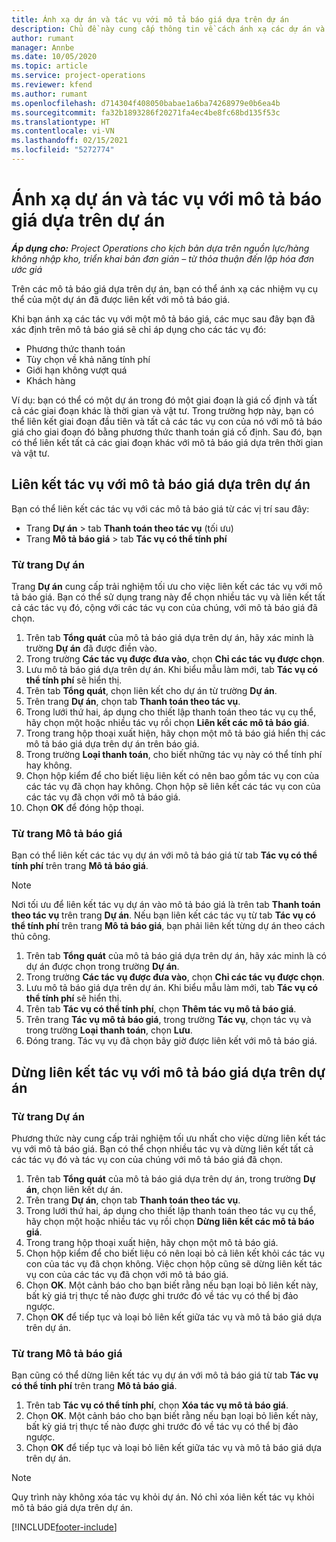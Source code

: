 ```yaml
---
title: Ánh xạ dự án và tác vụ với mô tả báo giá dựa trên dự án
description: Chủ đề này cung cấp thông tin về cách ánh xạ các dự án và tác vụ thành một mô tả tác vụ dựa trên dự án.
author: rumant
manager: Annbe
ms.date: 10/05/2020
ms.topic: article
ms.service: project-operations
ms.reviewer: kfend
ms.author: rumant
ms.openlocfilehash: d714304f408050babae1a6ba74268979e0b6ea4b
ms.sourcegitcommit: fa32b1893286f20271fa4ec4be8fc68bd135f53c
ms.translationtype: HT
ms.contentlocale: vi-VN
ms.lasthandoff: 02/15/2021
ms.locfileid: "5272774"
---
```

# <a name="map-projects-and-tasks-to-a-project-based-quote-line"></a>Ánh xạ dự án và tác vụ với mô tả báo giá dựa trên dự án

_**Áp dụng cho:** Project Operations cho kịch bản dựa trên nguồn lực/hàng không nhập kho, triển khai bản đơn giản – từ thỏa thuận đến lập hóa đơn ước giá_

Trên các mô tả báo giá dựa trên dự án, bạn có thể ánh xạ các nhiệm vụ cụ thể của một dự án đã được liên kết với mô tả báo giá.

Khi bạn ánh xạ các tác vụ với một mô tả báo giá, các mục sau đây bạn đã xác định trên mô tả báo giá sẽ chỉ áp dụng cho các tác vụ đó:

- Phương thức thanh toán
- Tùy chọn về khả năng tính phí
- Giới hạn không vượt quá
- Khách hàng

Ví dụ: bạn có thể có một dự án trong đó một giai đoạn là giá cố định và tất cả các giai đoạn khác là thời gian và vật tư. Trong trường hợp này, bạn có thể liên kết giai đoạn đầu tiên và tất cả các tác vụ con của nó với mô tả báo giá cho giai đoạn đó bằng phương thức thanh toán giá cố định. Sau đó, bạn có thể liên kết tất cả các giai đoạn khác với mô tả báo giá dựa trên thời gian và vật tư.

## <a name="associate-tasks-to-project-based-quote-lines"></a>Liên kết tác vụ với mô tả báo giá dựa trên dự án

Bạn có thể liên kết các tác vụ với các mô tả báo giá từ các vị trí sau đây:

- Trang **Dự án** > tab **Thanh toán theo tác vụ** (tối ưu)
- Trang **Mô tả báo giá** > tab **Tác vụ có thể tính phí** 

### <a name="from-the-project-page"></a>Từ trang Dự án

Trang **Dự án** cung cấp trải nghiệm tối ưu cho việc liên kết các tác vụ với mô tả báo giá. Bạn có thể sử dụng trang này để chọn nhiều tác vụ và liên kết tất cả các tác vụ đó, cộng với các tác vụ con của chúng, với mô tả báo giá đã chọn.

1. Trên tab **Tổng quát** của mô tả báo giá dựa trên dự án, hãy xác minh là trường **Dự án** đã được điền vào.
2. Trong trường **Các tác vụ được đưa vào**, chọn **Chỉ các tác vụ được chọn**.
3. Lưu mô tả báo giá dựa trên dự án. Khi biểu mẫu làm mới, tab **Tác vụ có thể tính phí** sẽ hiển thị.
4. Trên tab **Tổng quát**, chọn liên kết cho dự án từ trường **Dự án**.
5. Trên trang **Dự án**, chọn tab **Thanh toán theo tác vụ**.
6. Trong lưới thứ hai, áp dụng cho thiết lập thanh toán theo tác vụ cụ thể, hãy chọn một hoặc nhiều tác vụ rồi chọn **Liên kết các mô tả báo giá**.
7. Trong trang hộp thoại xuất hiện, hãy chọn một mô tả báo giá hiển thị các mô tả báo giá dựa trên dự án trên báo giá.
8. Trong trường **Loại thanh toán**, cho biết những tác vụ này có thể tính phí hay không.
9. Chọn hộp kiểm để cho biết liệu liên kết có nên bao gồm tác vụ con của các tác vụ đã chọn hay không. Chọn hộp sẽ liên kết các tác vụ con của các tác vụ đã chọn với mô tả báo giá.
10. Chọn **OK** để đóng hộp thoại.

### <a name="from-the-quote-line-page"></a>Từ trang Mô tả báo giá

Bạn có thể liên kết các tác vụ dự án với mô tả báo giá từ tab **Tác vụ có thể tính phí** trên trang **Mô tả báo giá**.

>[!NOTE]
>Nơi tối ưu để liên kết tác vụ dự án vào mô tả báo giá là trên tab **Thanh toán theo tác vụ** trên trang **Dự án**. Nếu bạn liên kết các tác vụ từ tab **Tác vụ có thể tính phí** trên trang **Mô tả báo giá**, bạn phải liên kết từng dự án theo cách thủ công.

1. Trên tab **Tổng quát** của mô tả báo giá dựa trên dự án, hãy xác minh là có dự án được chọn trong trường **Dự án**.
2. Trong trường **Các tác vụ được đưa vào**, chọn **Chỉ các tác vụ được chọn**.
3. Lưu mô tả báo giá dựa trên dự án. Khi biểu mẫu làm mới, tab **Tác vụ có thể tính phí** sẽ hiển thị.
4. Trên tab **Tác vụ có thể tính phí**, chọn **Thêm tác vụ mô tả báo giá**.
5. Trên trang **Tác vụ mô tả báo giá**, trong trường **Tác vụ**, chọn tác vụ và trong trường **Loại thanh toán**, chọn **Lưu**. 
6. Đóng trang. Tác vụ vụ đã chọn bây giờ được liên kết với mô tả báo giá.

## <a name="disassociate-tasks-from-projectbased-quote-lines"></a>Dừng liên kết tác vụ với mô tả báo giá dựa trên dự án

### <a name="from-the-project-page"></a>Từ trang Dự án

Phương thức này cung cấp trải nghiệm tối ưu nhất cho việc dừng liên kết tác vụ với mô tả báo giá. Bạn có thể chọn nhiều tác vụ và dừng liên kết tất cả các tác vụ đó và tác vụ con của chúng với mô tả báo giá đã chọn.

1. Trên tab **Tổng quát** của mô tả báo giá dựa trên dự án, trong trường **Dự án**, chọn liên kết dự án.
2. Trên trang **Dự án**, chọn tab **Thanh toán theo tác vụ**.
3. Trong lưới thứ hai, áp dụng cho thiết lập thanh toán theo tác vụ cụ thể, hãy chọn một hoặc nhiều tác vụ rồi chọn **Dừng liên kết các mô tả báo giá**.
4. Trong trang hộp thoại xuất hiện, hãy chọn một mô tả báo giá.
5. Chọn hộp kiểm để cho biết liệu có nên loại bỏ cả liên kết khỏi các tác vụ con của tác vụ đã chọn không. Việc chọn hộp cũng sẽ dừng liên kết tác vụ con của các tác vụ đã chọn với mô tả báo giá.
6. Chọn **OK**. Một cảnh báo cho bạn biết rằng nếu bạn loại bỏ liên kết này, bất kỳ giá trị thực tế nào được ghi trước đó về tác vụ có thể bị đảo ngược. 
7. Chọn **OK** để tiếp tục và loại bỏ liên kết giữa tác vụ và mô tả báo giá dựa trên dự án.

### <a name="from-the-quote-line-page"></a>Từ trang Mô tả báo giá

Bạn cũng có thể dừng liên kết tác vụ dự án với mô tả báo giá từ tab **Tác vụ có thể tính phí** trên trang **Mô tả báo giá**.

1. Trên tab **Tác vụ có thể tính phí**, chọn **Xóa tác vụ mô tả báo giá**.
2. Chọn **OK**. Một cảnh báo cho bạn biết rằng nếu bạn loại bỏ liên kết này, bất kỳ giá trị thực tế nào được ghi trước đó về tác vụ có thể bị đảo ngược. 
3. Chọn **OK** để tiếp tục và loại bỏ liên kết giữa tác vụ và mô tả báo giá dựa trên dự án.

>[!NOTE]
> Quy trình này không xóa tác vụ khỏi dự án. Nó chỉ xóa liên kết tác vụ khỏi mô tả báo giá dựa trên dự án.


[!INCLUDE[footer-include](../../includes/footer-banner.md)]